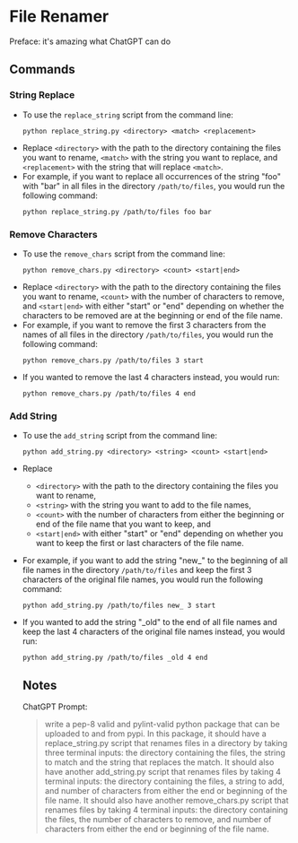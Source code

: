 # File Renamer

Preface: it's amazing what ChatGPT can do

## Commands

### String Replace

* To use the `replace_string` script from the command line:
  ```shell
  python replace_string.py <directory> <match> <replacement>
  ```
* Replace `<directory>` with the path to the directory containing the files you want to rename, `<match>` with the string
you want to replace, and `<replacement>` with the string that will replace `<match>`.
* For example, if you want to replace all occurrences of the string "foo" with "bar" in all files in the directory 
`/path/to/files`, you would run the following command:
  ```shell
  python replace_string.py /path/to/files foo bar
  ```

### Remove Characters

* To use the `remove_chars` script from the command line:
  ```shell
  python remove_chars.py <directory> <count> <start|end>
  ```
* Replace `<directory>` with the path to the directory containing the files you want to rename, `<count>` with the number of characters to remove, and `<start|end>` with either "start" or "end" depending on whether the characters to be removed are at the beginning or end of the file name.
* For example, if you want to remove the first 3 characters from the names of all files in the directory `/path/to/files`, you would run the following command:
  ```shell
  python remove_chars.py /path/to/files 3 start
  ```
* If you wanted to remove the last 4 characters instead, you would run:
  ```shell
  python remove_chars.py /path/to/files 4 end
  ```

### Add String

* To use the `add_string` script from the command line:
  ```shell
  python add_string.py <directory> <string> <count> <start|end>
  ```
* Replace 
  * `<directory>` with the path to the directory containing the files you want to rename, 
  * `<string>` with the string you want to add to the file names, 
  * `<count>` with the number of characters from either the beginning or end of the file name that you want to keep, and
  * `<start|end>` with either "start" or "end" depending on whether you want to keep the first or last characters of the file name.
* For example, if you want to add the string "new_" to the beginning of all file names in the directory `/path/to/files` and keep the first 3 characters of the original file names, you would run the following command:
  ```shell
  python add_string.py /path/to/files new_ 3 start
  ```
* If you wanted to add the string "_old" to the end of all file names and keep the last 4 characters of the original file names instead, you would run:
  ```shell
  python add_string.py /path/to/files _old 4 end
  ```

  ## Notes

  ChatGPT Prompt:

  > write a pep-8 valid and pylint-valid python package that can be uploaded to and from pypi. In this package, it should have a replace_string.py script that renames files in a directory by taking three terminal inputs: the directory containing the files, the string to match and the string that replaces the match. It should also have another add_string.py script that renames files by taking 4 terminal inputs: the directory containing the files, a string to add, and number of characters from either the end or beginning of the file name. It should also have another remove_chars.py script that renames files by taking 4 terminal inputs: the directory containing the files, the number of characters to remove, and number of characters from either the end or beginning of the file name.